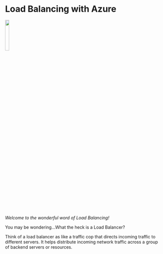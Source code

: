
# Load Balancing with Azure

<img src="https://raw.githubusercontent.com/mindmotivate/multicloudclass/gh-pages-azure-vpc/mmlogo.PNG" width="16%" height="16%">


*Welcome to the wonderful word of Load Balancing!*

You may be wondering...What the heck is a Load Balancer?

Think of a load balancer as like a traffic cop that directs incoming traffic to different servers. It helps distribute incoming network traffic across a group of backend servers or resources. 





